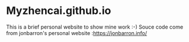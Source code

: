 # Myzhencai.github.io
This is a brief personal website to show mine work :-)
Souce code come from jonbarron's personal website :https://jonbarron.info/
